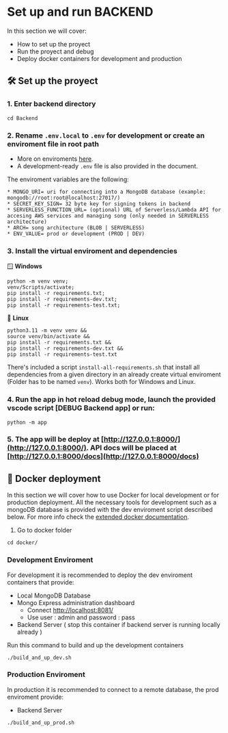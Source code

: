# Set up and run BACKEND

In this section we will cover:

- How to set up the proyect
- Run the proyect and debug
- Deploy docker containers for development and production

## 🛠 Set up the proyect

### 1. Enter backend directory

```console
cd Backend
```

### 2. Rename `.env.local` to `.env` for development or create an enviroment file in root path

* More on enviroments [here](Environment.md).
* A development-ready `.env` file is also provided in the document.

The enviroment variables are the following:

```
* MONGO_URI= uri for connecting into a MongoDB database (example: mongodb://root:root@localhost:27017/)
* SECRET_KEY_SIGN= 32 byte key for signing tokens in backend
* SERVERLESS_FUNCTION_URL= (optional) URL of Serverless/Lambda API for accesing AWS services and managing song (only needed in SERVERLESS architecture)
* ARCH= song architecture (BLOB | SERVERLESS)
* ENV_VALUE= prod or development (PROD | DEV)
```

### 3. Install the virtual enviroment and dependencies

🪟 **Windows**
```console
python -m venv venv;
venv/Scripts/activate;
pip install -r requirements.txt;
pip install -r requirements-dev.txt;
pip install -r requirements-test.txt;

```

🐧 **Linux**
```console
python3.11 -m venv venv &&
source venv/bin/activate &&
pip install -r requirements.txt &&
pip install -r requirements-dev.txt &&
pip install -r requirements-test.txt
```
There's included a script `install-all-requirements.sh` that install all dependencies from a given directory in an already create virtual enviroment (Folder has to be named `venv`). Works both for Windows and Linux.


### 4. Run the app in hot reload debug mode, launch the provided vscode script [**DEBUG Backend app**] or run:

```console
python -m app
```

### 5. The app will be deploy at **[http://127.0.0.1:8000/](http://127.0.0.1:8000/)**. API docs will be placed at **[http://127.0.0.1:8000/docs](http://127.0.0.1:8000/docs)**

## 🐳 Docker deployment

In this section we will cover how to use Docker for local development or for production deployment. All the necessary tools for development such as a mongoDB database is provided with the dev enviroment script described below. For more info check the [extended docker documentation](Docker.md).

1. Go to docker folder

```console
cd docker/
```

### Development Enviroment

For development it is recommended to deploy the dev enviroment containers that provide:

- Local MongoDB Database
- Mongo Express administration dashboard
  - Connect [http://localhost:8081/](http://localhost:8081/)
  - Use user : admin and password : pass
- Backend Server ( stop this container if backend server is running locally already )

Run this command to build and up the development containers

```console
./build_and_up_dev.sh
```

### Production Enviroment

In production it is recommended to connect to a remote database, the prod enviroment provide:

- Backend Server

```console
./build_and_up_prod.sh
```
